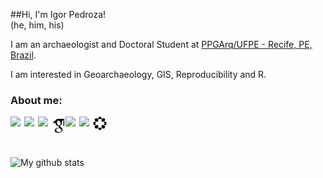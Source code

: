 ##Hi, I'm Igor Pedroza!<br>
(he, him, his)

I am an archaeologist and Doctoral Student at [PPGArq/UFPE - Recife, PE, Brazil](https://www.ufpe.br/ppgarqueologia/).

I am interested in Geoarchaeology, GIS, Reproducibility and R.

### About me:

[<img align="left" width="22px" src="https://cdn.jsdelivr.net/npm/simple-icons@v3/icons/github.svg"/>](https://letreiro.github.io/)
[<img align="left" width="22px" src="https://cdn.jsdelivr.net/npm/simple-icons@v3/icons/twitter.svg"/>](https://twitter.com/pdrza)
[<img align="left" width="22px" src="https://cdn.jsdelivr.net/npm/simple-icons@3.4.0/icons/orcid.svg"/>](https://orcid.org/0000-0002-8520-7080)
[<img align="left" width="22px" src="https://raw.githubusercontent.com/jpswalsh/academicons/master/svg/google-scholar.svg"/>](https://scholar.google.com.br/citations?user=72CcCqAAAAAJ&hl=pt-BR)
[<img align="left" width="22px" src="https://i.imgur.com/2iVxee6.png"/>](http://lattes.cnpq.br/3970582841887411)
[<img align="left" width="22px" src="https://cdn.jsdelivr.net/npm/simple-icons@3.4.0/icons/researchgate.svg"/>](https://www.researchgate.net/profile/Igor-Pedroza)
[<img align="left" width="22px" src="https://raw.githubusercontent.com/jpswalsh/academicons/master/svg/osf.svg"/>](https://osf.io/cby2x/)

<br>
<br>
<br>

![My github stats](https://github-readme-stats.vercel.app/api?username=letreiro&show_icons=true)
